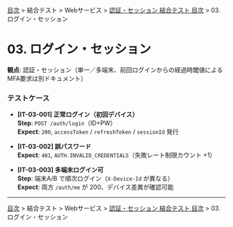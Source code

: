 [目次](../../../目次.md) > 結合テスト > Webサービス > [認証・セッション 結合テスト 目次](目次.md) > 03. ログイン・セッション
# 03. ログイン・セッション

**観点**: 認証・セッション（単一／多端末、前回ログインからの経過時閾値によるMFA要求は別ドキュメント）

### テストケース
- **[IT-03-001] 正常ログイン（初回デバイス）**  
  **Step**: `POST /auth/login`（ID+PW）  
  **Expect**: `200`, `accessToken` / `refreshToken` / `sessionId` 発行

- **[IT-03-002] 誤パスワード**  
  **Expect**: `401`, `AUTH.INVALID_CREDENTIALS`（失敗レート制限カウント +1）

- **[IT-03-003] 多端末ログイン可**  
  **Step**: 端末A/B で順次ログイン（`X-Device-Id` が異なる）  
  **Expect**: 両方 `/auth/me` が 200、デバイス差異が確認可能

---
[目次](../../../目次.md) > 結合テスト > Webサービス > [認証・セッション 結合テスト 目次](目次.md) > 03. ログイン・セッション